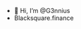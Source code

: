 - 👋 Hi, I’m @G3nnius
- Blacksquare.finance

<!---
G3nnius/G3nnius is a ✨ special ✨ repository because its `README.md` (this file) appears on your GitHub profile.
You can click the Preview link to take a look at your changes.
--->
